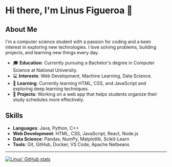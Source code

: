 # Hi there, I'm Linus Figueroa 👋

## About Me

I'm a computer science student with a passion for coding and a keen interest in exploring new technologies. I love solving problems, building projects, and learning new things every day.

- 🎓 **Education**: Currently pursuing a Bachelor's degree in Computer Science at National University.
- 💻 **Interests**: Web Development, Machine Learning, Data Science.
- 🌱 **Learning**: Currently learning HTML, CSS, and JavaScript and exploring deep learning techniques.
- 🔭 **Projects**: Working on a web app that helps students organize their study schedules more effectively.

## Skills

- **Languages**:  Java, Python, C++ 
- **Web Development**: HTML, CSS, JavaScript, React, Node.js
- **Data Science**: Pandas, NumPy, Matplotlib, Scikit-Learn
- **Tools**: Git, GitHub, Docker, VS Code, Apache Netbeans
________________________________________________________________
[![Linus' GitHub stats](https://github-readme-stats.vercel.app/api?username=dexterrr1133&show_icons=true&theme=dark)](https://github.com/dexterrr1133/github-readme-stats)
